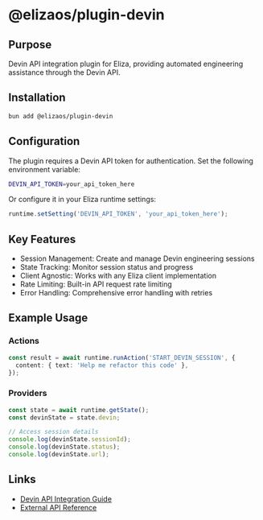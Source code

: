 # @elizaos/plugin-devin

## Purpose

Devin API integration plugin for Eliza, providing automated engineering assistance through the Devin API.

## Installation

```bash
bun add @elizaos/plugin-devin
```

## Configuration

The plugin requires a Devin API token for authentication. Set the following environment variable:

```bash
DEVIN_API_TOKEN=your_api_token_here
```

Or configure it in your Eliza runtime settings:

```typescript
runtime.setSetting('DEVIN_API_TOKEN', 'your_api_token_here');
```

## Key Features

- Session Management: Create and manage Devin engineering sessions
- State Tracking: Monitor session status and progress
- Client Agnostic: Works with any Eliza client implementation
- Rate Limiting: Built-in API request rate limiting
- Error Handling: Comprehensive error handling with retries

## Example Usage

### Actions

```typescript
const result = await runtime.runAction('START_DEVIN_SESSION', {
  content: { text: 'Help me refactor this code' },
});
```

### Providers

```typescript
const state = await runtime.getState();
const devinState = state.devin;

// Access session details
console.log(devinState.sessionId);
console.log(devinState.status);
console.log(devinState.url);
```

## Links

- [Devin API Integration Guide](https://docs.devin.ai/tutorials/api-integration)
- [External API Reference](https://docs.devin.ai/external-api/)
